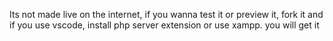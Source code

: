 Its not made live on the internet, if you wanna test it or preview it, fork it and if you use vscode, install php server extension or use xampp. you will get it
